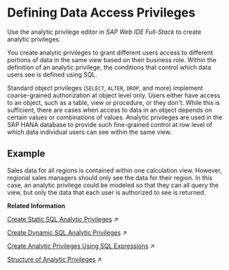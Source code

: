 <!-- loioacd770361d4945daaa2dfc701a1b308d -->

# Defining Data Access Privileges

Use the analytic privilege editor in *SAP Web IDE Full-Stack* to create analytic privileges.

You create analytic privileges to grant different users access to different portions of data in the same view based on their business role. Within the definition of an analytic privilege, the conditions that control which data users see is defined using SQL.

Standard object privileges \(`SELECT`, `ALTER`, `DROP`, and more\) implement coarse-grained authorization at object level only. Users either have access to an object, such as a table, view or procedure, or they don't. While this is sufficient, there are cases when access to data in an object depends on certain values or combinations of values. Analytic privileges are used in the SAP HANA database to provide such fine-grained control at row level of which data individual users can see within the same view.



## Example

Sales data for all regions is contained within one calculation view. However, regional sales managers should only see the data for their region. In this case, an analytic privilege could be modeled so that they can all query the view, but only the data that each user is authorized to see is returned.

**Related Information**  


[Create Static SQL Analytic Privileges](https://help.sap.com/viewer/460112ecd20e42c0a647979434b32412/2023_4_QRC/en-US/55aebdcf8d564412834f75b03c127a22.html "For static SQL analytic privileges, attribute columns in views can be used to define fixed restrictions on data access. These restrictions are defined in the analytic privilege editor at design time.") :arrow_upper_right:

[Create Dynamic SQL Analytic Privileges](https://help.sap.com/viewer/460112ecd20e42c0a647979434b32412/2023_4_QRC/en-US/2408cd1bef564284b8aaea7d8c267010.html "Dynamic SQL analytic privileges determine the filter condition string to restrict data access at runtime. You use the analytic privilege editor to define the dynamic SQL analytic privilege.") :arrow_upper_right:

[Create Analytic Privileges Using SQL Expressions](https://help.sap.com/viewer/460112ecd20e42c0a647979434b32412/2023_4_QRC/en-US/1716378df3334e4db8f5668fc6fbbae9.html "The analytic privilege editor provides you the flexibility to create SQL based analytic privileges using the familiar SQL environment. You can create both static and dynamic SQL analytic privileges by writing relevant SQL expressions.") :arrow_upper_right:

[Structure of Analytic Privileges](https://help.sap.com/viewer/460112ecd20e42c0a647979434b32412/2023_4_QRC/en-US/349f423ce2154e3e9b39ed525d46aa94.html "An analytic privilege consists of a set of restrictions against which user access to a particular calculation view or SQL view is verified. These restrictions are specified as filter conditions that are fully SQL based.") :arrow_upper_right:

